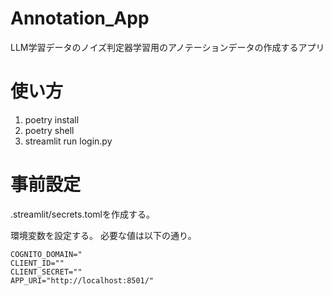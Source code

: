 # Annotation_App
LLM学習データのノイズ判定器学習用のアノテーションデータの作成するアプリ

# 使い方
1. poetry install
2. poetry shell
3. streamlit run login.py

# 事前設定
.streamlit/secrets.tomlを作成する。

環境変数を設定する。
必要な値は以下の通り。
```
COGNITO_DOMAIN="
CLIENT_ID=""
CLIENT_SECRET=""
APP_URI="http://localhost:8501/"